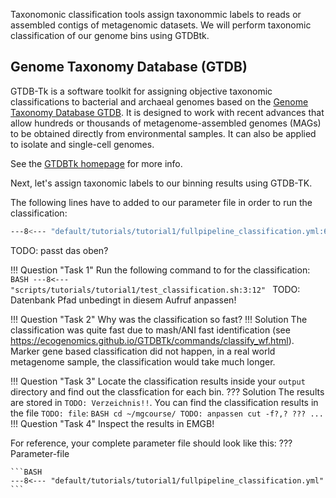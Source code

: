 Taxonomonic classification tools assign taxonommic labels to reads or assembled contigs of metagenomic datasets.
We will perform taxonomic classification of our genome bins using GTDBtk.

## Genome Taxonomy Database (GTDB)

GTDB-Tk is a software toolkit for assigning objective taxonomic 
classifications to bacterial and archaeal genomes based on the 
[Genome Taxonomy Database GTDB](https://gtdb.ecogenomic.org>). 
It is designed to work with recent advances that allow hundreds or thousands of metagenome-assembled 
genomes (MAGs) to be obtained directly from environmental samples. 
It can also be applied to isolate and single-cell genomes. 

See the [GTDBTk homepage](https://ecogenomics.github.io/GTDBTk/index.html) for more info.


Next, let's assign taxonomic labels to our binning results using GTDB-TK. 

The following lines have to added to our parameter file in order to run the classification:
```BASH
---8<--- "default/tutorials/tutorial1/fullpipeline_classification.yml:60:66"
```
TODO: passt das oben?

!!! Question "Task 1"
    Run the following command to for the classification:
    ```BASH
    ---8<--- "scripts/tutorials/tutorial1/test_classification.sh:3:12"
    ```
TODO: Datenbank Pfad unbedingt in diesem Aufruf anpassen! 


!!! Question "Task 2"
    Why was the classification so fast?
    !!! Solution
        The classification was quite fast due to mash/ANI fast identification (see https://ecogenomics.github.io/GTDBTk/commands/classify_wf.html). Marker gene based classification did not happen, in a real world metagenome sample, the classification would take much longer.
  
!!! Question "Task 3"
    Locate the classification results inside your `output` directory and find out the classfication for each bin.
    ??? Solution
        The results are stored in `TODO: Verzeichnis!!`. You can find the classification results in the file `TODO: file`:
        ```BASH
        cd ~/mgcourse/
        TODO: anpassen
        cut -f?,? ???
        ...
        ```
!!! Question "Task 4"
    Inspect the results in EMGB!

For reference, your complete parameter file should look like this:
??? Parameter-file

    ```BASH
    ---8<--- "default/tutorials/tutorial1/fullpipeline_classification.yml"
    ```      



